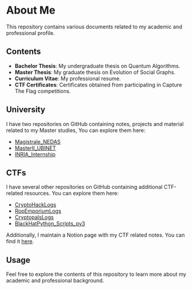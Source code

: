 # About Me

This repository contains various documents related to my academic and professional profile.

## Contents

- **Bachelor Thesis**: My undergraduate thesis on Quantum Algorithms.
- **Master Thesis**: My graduate thesis on Evolution of Social Graphs.
- **Curriculum Vitae**: My professional resume.
- **CTF Certificates**: Certificates obtained from participating in Capture The Flag competitions.

## University
I have two repositories on GitHub containing notes, projects and material related to my Master studies, You can explore them here:
- [Magistrale_NEDAS](https://github.com/LeonardoSer/Magistrale_NEDAS)
- [MasterII_UBINET](https://github.com/LeonardoSer/MasterII_UBINET)
- [INRIA_Internship](https://github.com/LeonardoSer/INRIA_Internship)

## CTFs

I have several other repositories on GitHub containing additional CTF-related resources. You can explore them here:
- [CryptoHackLogs](https://github.com/LeonardoSer/CryptoHackLogs)
- [RopEmporiumLogs](https://github.com/LeonardoSer/RopEmporiumLogs)
- [CryptopalsLogs](https://github.com/LeonardoSer/CryptopalsLogs)
- [BlackHatPython_Scripts_py3](https://github.com/LeonardoSer/BlackHatPython_Scripts_py3)

Additionally, I maintain a Notion page with my CTF related notes. You can find it [here](https://assorted-estimate-5f8.notion.site/Bytes-of-Knowledge-921cc5b930fd4c2a8cc820a325336ca6?pvs=25).

## Usage

Feel free to explore the contents of this repository to learn more about my academic and professional background.
